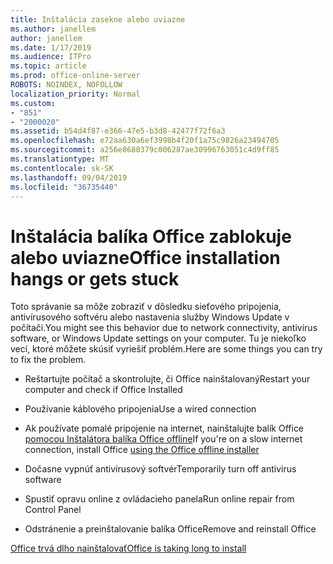 ```yaml
---
title: Inštalácia zasekne alebo uviazne
ms.author: janellem
author: janellem
ms.date: 1/17/2019
ms.audience: ITPro
ms.topic: article
ms.prod: office-online-server
ROBOTS: NOINDEX, NOFOLLOW
localization_priority: Normal
ms.custom:
- "851"
- "2000020"
ms.assetid: b54d4f87-e366-47e5-b3d8-42477f72f6a3
ms.openlocfilehash: e72aa630a6ef3998b4f20f1a75c9826a23494705
ms.sourcegitcommit: a256e8680379c006287ae30996763051c4d9ff85
ms.translationtype: MT
ms.contentlocale: sk-SK
ms.lasthandoff: 09/04/2019
ms.locfileid: "36735440"
---
```

# <a name="office-installation-hangs-or-gets-stuck"></a><span data-ttu-id="0524e-102">Inštalácia balíka Office zablokuje alebo uviazne</span><span class="sxs-lookup"><span data-stu-id="0524e-102">Office installation hangs or gets stuck</span></span>

<span data-ttu-id="0524e-103">Toto správanie sa môže zobraziť v dôsledku sieťového pripojenia, antivírusového softvéru alebo nastavenia služby Windows Update v počítači.</span><span class="sxs-lookup"><span data-stu-id="0524e-103">You might see this behavior due to network connectivity, antivirus software, or Windows Update settings on your computer.</span></span> <span data-ttu-id="0524e-104">Tu je niekoľko vecí, ktoré môžete skúsiť vyriešiť problém.</span><span class="sxs-lookup"><span data-stu-id="0524e-104">Here are some things you can try to fix the problem.</span></span>
  
- <span data-ttu-id="0524e-105">Reštartujte počítač a skontrolujte, či Office nainštalovaný</span><span class="sxs-lookup"><span data-stu-id="0524e-105">Restart your computer and check if Office Installed</span></span>

- <span data-ttu-id="0524e-106">Používanie káblového pripojenia</span><span class="sxs-lookup"><span data-stu-id="0524e-106">Use a wired connection</span></span>

- <span data-ttu-id="0524e-107">Ak používate pomalé pripojenie na internet, nainštalujte balík Office [pomocou Inštalátora balíka Office offline](https://support.office.com/article/f0a85fe7-118f-41cb-a791-d59cef96ad1c?wt.mc_id=Alchemy_ClientDIA)</span><span class="sxs-lookup"><span data-stu-id="0524e-107">If you're on a slow internet connection, install Office [using the Office offline installer](https://support.office.com/article/f0a85fe7-118f-41cb-a791-d59cef96ad1c?wt.mc_id=Alchemy_ClientDIA)</span></span>

- <span data-ttu-id="0524e-108">Dočasne vypnúť antivírusový softvér</span><span class="sxs-lookup"><span data-stu-id="0524e-108">Temporarily turn off antivirus software</span></span>

- <span data-ttu-id="0524e-109">Spustiť opravu online z ovládacieho panela</span><span class="sxs-lookup"><span data-stu-id="0524e-109">Run online repair from Control Panel</span></span>

- <span data-ttu-id="0524e-110">Odstránenie a preinštalovanie balíka Office</span><span class="sxs-lookup"><span data-stu-id="0524e-110">Remove and reinstall Office</span></span>

[<span data-ttu-id="0524e-111">Office trvá dlho nainštalovať</span><span class="sxs-lookup"><span data-stu-id="0524e-111">Office is taking long to install</span></span>](https://support.office.com/article/0f09f357-3fef-42a6-b8aa-cef4c6c44bdf?wt.mc_id=Alchemy_ClientDIA)
  